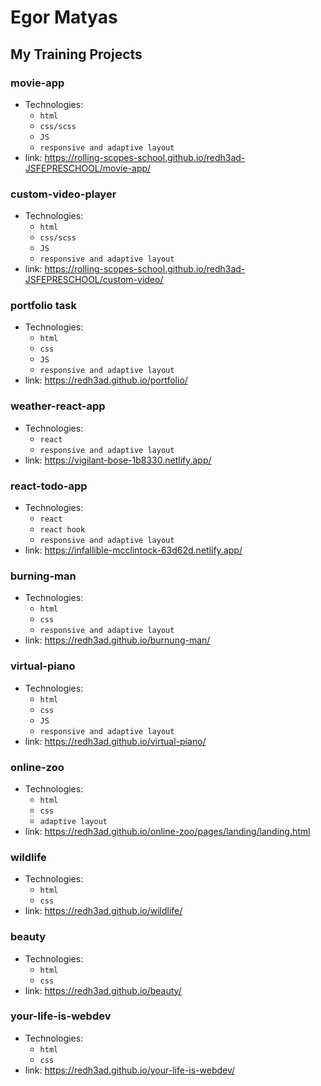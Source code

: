# Egor Matyas

## My Training Projects

### movie-app
* Technologies: 
  * `html`
  * `css/scss`
  * `JS`
  * `responsive and adaptive layout`
* link: https://rolling-scopes-school.github.io/redh3ad-JSFEPRESCHOOL/movie-app/

### custom-video-player
* Technologies: 
  * `html`
  * `css/scss`
  * `JS`
  * `responsive and adaptive layout`
* link: https://rolling-scopes-school.github.io/redh3ad-JSFEPRESCHOOL/custom-video/

### portfolio task
* Technologies: 
  * `html`
  * `css`
  * `JS`
  * `responsive and adaptive layout`
* link: https://redh3ad.github.io/portfolio/

### weather-react-app
* Technologies: 
  * `react`
  * `responsive and adaptive layout`
* link: https://vigilant-bose-1b8330.netlify.app/

### react-todo-app
* Technologies: 
  * `react`
  * `react hook`
  * `responsive and adaptive layout`
* link: https://infallible-mcclintock-63d62d.netlify.app/

### burning-man
* Technologies: 
  * `html`
  * `css`
  * `responsive and adaptive layout`
* link: https://redh3ad.github.io/burnung-man/

### virtual-piano
* Technologies: 
  * `html`
  * `css`
  * `JS`
  * `responsive and adaptive layout`
* link: https://redh3ad.github.io/virtual-piano/

### online-zoo
* Technologies: 
  * `html`
  * `css`
  * `adaptive layout`
* link: https://redh3ad.github.io/online-zoo/pages/landing/landing.html

### wildlife
* Technologies: 
  * `html`
  * `css`
* link: https://redh3ad.github.io/wildlife/

### beauty
* Technologies: 
  * `html`
  * `css`
* link: https://redh3ad.github.io/beauty/

### your-life-is-webdev
* Technologies: 
  * `html`
  * `css`
* link: https://redh3ad.github.io/your-life-is-webdev/
